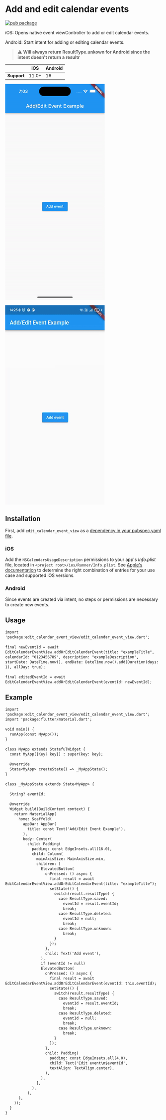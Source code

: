 <?code-excerpt path-base="excerpts/packages/edit_calendar_event_view"?>

# Add and edit calendar events

[![pub package](https://img.shields.io/pub/v/edit_calendar_event_view.svg)](https://pub.dev/packages/edit_calendar_event_view)

iOS: Opens native event viewController to add or edit calendar events.

Android: Start intent for adding or editing calendar events.

> :warning: **Will always return ResultType.unkown for Android since the intent doesn't return a resultr**

|             | iOS   | Android |
|-------------|-------|---------|
| **Support** | 11.0+ | 16      |

![The example app running in iOS](https://github.com/chris-wolf/edit_calendar_event_view/blob/main/example/videos/edit_calendar_event_view_example.gif?raw=true)

![The example app running in Android](https://github.com/chris-wolf/edit_calendar_event_view/blob/main/example/videos/edit_calendar_event_view_android_example.gif?raw=true)

## Installation

First, add `edit_calendar_event_view` as a [dependency in your pubspec.yaml file](https://flutter.dev/using-packages/).

### iOS

Add the `NSCalendarsUsageDescription` permissions to your app's _Info.plist_ file, located
in `<project root>/ios/Runner/Info.plist`. See
[Apple's documentation](https://developer.apple.com/documentation/bundleresources/information_property_list/nsapptransportsecurity)
to determine the right combination of entries for your use case and supported iOS versions.

### Android

Since events are created via intent, no steps or permissions are necessary to create new events.

##  Usage

```
import 'package:edit_calendar_event_view/edit_calendar_event_view.dart';

final newEventId = await EditCalendarEventView.addOrEditCalendarEvent(title: "exampleTitle", calendarId: "0123456789", description: "exampleDescription", startDate: DateTime.now(), endDate: DateTime.now().add(Duration(days: 1), allDay: true);
       
final editedEventId = await EditCalendarEventView.addOrEditCalendarEvent(eventId: newEventId);
```

## Example

```
import 'package:edit_calendar_event_view/edit_calendar_event_view.dart';
import 'package:flutter/material.dart';

void main() {
  runApp(const MyApp());
}

class MyApp extends StatefulWidget {
  const MyApp({Key? key}) : super(key: key);

  @override
  State<MyApp> createState() => _MyAppState();
}

class _MyAppState extends State<MyApp> {

  String? eventId;

  @override
  Widget build(BuildContext context) {
    return MaterialApp(
      home: Scaffold(
        appBar: AppBar(
          title: const Text('Add/Edit Event Example'),
        ),
        body: Center(
          child: Padding(
            padding: const EdgeInsets.all(16.0),
            child: Column(
              mainAxisSize: MainAxisSize.min,
              children: [
                ElevatedButton(
                  onPressed: () async {
                    final result = await EditCalendarEventView.addOrEditCalendarEvent(title: "exampleTitle");
                    setState(() {
                      switch(result.resultType) {
                        case ResultType.saved:
                          eventId = result.eventId;
                          break;
                        case ResultType.deleted:
                          eventId = null;
                          break;
                        case ResultType.unknown:
                          break;
                      }
                    });
                  },
                  child: Text('Add event'),
                ),
                if (eventId != null)
                ElevatedButton(
                  onPressed: () async {
                    final result = await EditCalendarEventView.addOrEditCalendarEvent(eventId: this.eventId);
                    setState(() {
                      switch(result.resultType) {
                        case ResultType.saved:
                          eventId = result.eventId;
                          break;
                        case ResultType.deleted:
                          eventId = null;
                          break;
                        case ResultType.unknown:
                          break;
                      }
                    });
                  },
                  child: Padding(
                    padding: const EdgeInsets.all(4.0),
                    child: Text('Edit event\n$eventId',
                    textAlign: TextAlign.center),
                  ),
                ),
              ],
            ),
          ),
      ),
    ));
  }
}
```